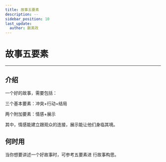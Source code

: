 ```yaml
---
title: 故事五要素
description: --
sidebar_position: 10
last_update:
  author: 蒯美政
---
```


# 故事五要素

------

## 介绍

一个好的故事，需要包括：

三个基本要素：冲突+行动+结局

两个附加要素：情感+展示

其中，情感能建立跟观众的连接，展示能让他们身临其境。

## 何时用

当你想要讲述一个好故事时，可参考五要素进
行故事构思。